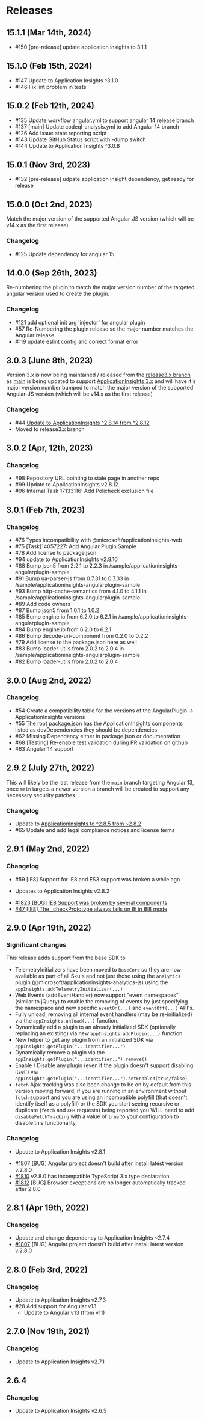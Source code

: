 # Releases

## 15.1.1 (Mar 14th, 2024)

- #150 [pre-release] update application insights to 3.1.1 

## 15.1.0 (Feb 15th, 2024)

- #147 Update to Application Insights ^3.1.0
- #146 Fix lint problem in tests

## 15.0.2 (Feb 12th, 2024)

- #135 Update workflow angular.yml to support angular 14 release branch
- #137 [main] Update codeql-analysis.yml to add Angular 14 branch
- #126 Add Issue state reporting script
- #143 Update GitHub Status script with -dump switch
- #144 Update to Application Insights ^3.0.8

## 15.0.1 (Nov 3rd, 2023)

- #132 [pre-release] udpate application insight dependency, get ready for release

## 15.0.0 (Oct 2nd, 2023)

Match the major version of the supported Angular-JS version (which will be v14.x as the first release)

### Changelog

- #125 Update dependency for angular 15 

## 14.0.0 (Sep 26th, 2023)

Re-numbering the plugin to match the major version number of the targeted angular version used to create the plugin.

### Changelog

- #121 add optional init arg 'injector' for angular plugin 
- #57 Re-Numbering the plugin release so the major number matches the Angular release
- #119 update eslint config and correct format error

## 3.0.3 (June 8th, 2023)

Version 3.x is now being maintained / released from the [release3.x branch](https://github.com/microsoft/applicationinsights-angularplugin-js/tree/release3.x) as
[main](https://github.com/microsoft/applicationinsights-angularplugin-js/tree/main) is being updated to support [ApplicationInsights 3.x](https://github.com/microsoft/ApplicationInsights-JS/blob/main/RELEASES.md) and will have it's major version number bumped to match the major version of the supported Angular-JS version (which will be v14.x as the first release)
### Changelog

- #44 [Update to ApplicationInsights ^2.8.14 from ^2.8.12](https://github.com/microsoft/ApplicationInsights-JS/blob/master/RELEASES.md)
- Moved to release3.x branch

## 3.0.2 (Apr, 12th, 2023)

### Changelog

- #98 Repository URL pointing to stale page in another repo
- #99 Update to ApplicationInsights v2.8.12
- #96 Internal Task 17133116: Add Policheck exclusion file

## 3.0.1 (Feb 7th, 2023)

### Changelog

- #76 Types incompatibility with @microsoft/applicationinsights-web
- #75 [Task]14057227: Add Angular Plugin Sample
- #78 Add license to package.json
- #94 update to ApplicationInsights v2.8.10
- #88 Bump json5 from 2.2.1 to 2.2.3 in /sample/applicationinsights-angularplugin-sample
- #91 Bump ua-parser-js from 0.7.31 to 0.7.33 in /sample/applicationinsights-angularplugin-sample
- #93 Bump http-cache-semantics from 4.1.0 to 4.1.1 in /sample/applicationinsights-angularplugin-sample
- #89 Add code owners
- #87 Bump json5 from 1.0.1 to 1.0.2
- #85 Bump engine.io from 6.2.0 to 6.2.1 in /sample/applicationinsights-angularplugin-sample
- #84 Bump engine.io from 6.2.0 to 6.2.1
- #86 Bump decode-uri-component from 0.2.0 to 0.2.2
- #79 Add license to the package.json here as well
- #83 Bump loader-utils from 2.0.2 to 2.0.4 in /sample/applicationinsights-angularplugin-sample
- #82 Bump loader-utils from 2.0.2 to 2.0.4

## 3.0.0 (Aug 2nd, 2022)

### Changelog

- #54 Create a compatibility table for the versions of the AngularPlugin -> ApplicationInsights versions
- #55 The root package.json has the ApplicationInsights components listed as devDependencies they should be dependencies
- #62 Missing Dependency either in package.json or documentation
- #68 [Testing] Re-enable test validation during PR validation on github
- #63 Angular 14 support

## 2.9.2 (July 27th, 2022)

This will likely be the last release from the `main` branch targeting Angular 13, once `main` targets a newer version a branch will be created to support any necessary security patches.
### Changelog

- Update to [ApplicationInsights to ^2.8.5 from ~2.8.2](https://github.com/microsoft/ApplicationInsights-JS/blob/master/RELEASES.md)
- #65 Update and add legal compliance notices and license terms

## 2.9.1 (May 2nd, 2022)

### Changelog

- #59 [IE8] Support for IE8 and ES3 support was broken a while ago
* Updates to Application Insights v2.8.2
 - [#1823 [BUG] IE8 Support was broken by several components](https://github.com/microsoft/ApplicationInsights-JS/issues/1823)
 - [#47 [IE8] The _checkPrototype always fails on IE in IE8 mode](https://github.com/microsoft/DynamicProto-JS/issues/47)

## 2.9.0 (Apr 19th, 2022)

### Significant changes

This release adds support from the base SDK to

- TelemetryInitializers have been moved to `BaseCore` so they are now available as part of all Sku's and not just those using the `analytics` plugin (@microsoft/applicationinsights-analytics-js) using the `appInsights.addTelemetryInitializer(...)`
- Web Events (addEventHandler) now support "event namespaces" (similar to jQuery) to enable the removing of events by just specifying the namespace and new specific `eventOn(...)` and `eventOff(...)` API's.
- Fully unload, removing all internal event handlers (may be re-initialized) via the `appInsights.unload(...)` function.
- Dynamically add a plugin to an already initialized SDK (optionally replacing an existing) via new `appInsights.addPlugin(...)` function
- New helper to get any plugin from an initialized SDK via `appInsights.getPlugin("...identifier...")`
- Dynamically remove a plugin via the `appInsights.getPlugin("...identifier..").remove()`
- Enable / Disable any plugin (even if the plugin doesn't support disabling itself) via `appInsights.getPlugin("...identifier...").setEnabled(true/false)`
- `fetch` Ajax tracking was also been change to be on by default from this version moving forward, if you are running in an environment without `fetch` support and you are using an incompatible polyfill (that doesn't identify itself as a polyfill) or the SDK you start seeing recursive or duplicate (`fetch` and `XHR` requests) being reported you WILL need to add `disableFetchTracking` with a value of `true` to your configuration to disable this functionality.

### Changelog

* Update to Application Insights v2.8.1
 - [#1807](https://github.com/microsoft/ApplicationInsights-JS/issues/1807) [BUG] Angular project doesn't build after install latest version v.2.8.0
 - [#1810](https://github.com/microsoft/ApplicationInsights-JS/issues/1810) v2.8.0 has incompatible TypeScript 3.x type declaration
 - [#1812](https://github.com/microsoft/ApplicationInsights-JS/issues/1812) [BUG] Browser exceptions are no longer automatically tracked after 2.8.0

## 2.8.1 (Apr 19th, 2022)

### Changelog

* Update and change dependency to Application Insights ~2.7.4
* [#1807](https://github.com/microsoft/ApplicationInsights-JS/issues/1807) [BUG] Angular project doesn't build after install latest version v.2.8.0

## 2.8.0 (Feb 3rd, 2022)

### Changelog

* Update to Application Insights v2.7.3
* #28 Add support for Angular v13
  * Update to Angular v13 (from v11)

## 2.7.0 (Nov 19th, 2021)

### Changelog

* Update to Application Insights v2.7.1


## 2.6.4

### Changelog

* Update to Application Insights v2.6.5
